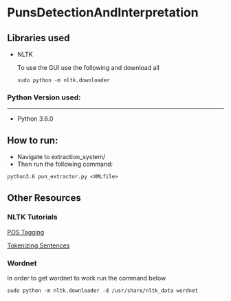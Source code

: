 # PunsDetectionAndInterpretation

## Libraries used
* NLTK 

    To use the GUI use the following and download all

    ```
    sudo python -m nltk.downloader
    ```


### Python Version used:
************************

* Python 3.6.0

## How to run:
* Navigate to extraction_system/
* Then run the following command:

```
python3.6 pun_extractor.py <XMLfile>
```



## Other Resources

### NLTK Tutorials 

[POS Tagging](https://pythonprogramming.net/part-of-speech-tagging-nltk-tutorial/)

[Tokenizing Sentences](https://pythonprogramming.net/tokenizing-words-sentences-nltk-tutorial/)



### Wordnet

In order to get wordnet to work run the command below
```
sudo python -m nltk.downloader -d /usr/share/nltk_data wordnet
```


